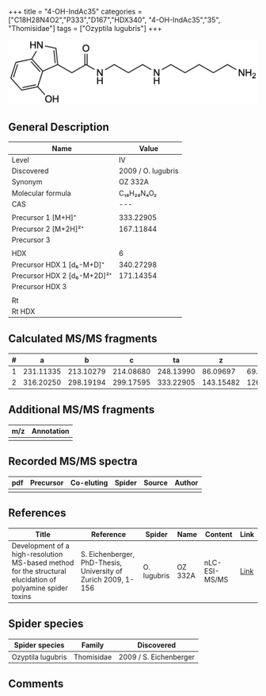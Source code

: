 +++
title = "4-OH-IndAc35"
categories = ["C18H28N4O2","P333","D167","HDX340",
"4-OH-IndAc35","35",
"Thomisidae"]
tags = ["Ozyptila lugubris"]
+++

![](/img/4-OH-IndAc35.png)

## General Description

| Name                        | Value              |
|-----------------------------|--------------------|
| Level                       | IV                 |
| Discovered                  | 2009 / O. lugubris |
| Synonym                     | OZ 332A            |
| Molecular formula           | C₁₈H₂₈N₄O₂         |
| CAS                         | ---                |
|                             |                    |
| Precursor 1 [M+H]⁺          | 333.22905          |
| Precursor 2 [M+2H]²⁺        | 167.11844          |
| Precursor 3                 |                    |
|                             |                    |
| HDX                         | 6                  |
| Precursor HDX 1 [d₆-M+D]⁺   | 340.27298          |
| Precursor HDX 2 [d₆-M+2D]²⁺ | 171.14354          |
| Precursor HDX 3             |                    |
|                             |                    |
| Rt                          |                    |
| Rt HDX                      |                    |

## Calculated MS/MS fragments

| # | a         | b         | c         | ta        | z         | y         | tz        |
|---|-----------|-----------|-----------|-----------|-----------|-----------|-----------|
| 1 | 231.11335 | 213.10279 | 214.08680 | 248.13990 | 86.09697  | 69.07042  | 103.12352 |
| 2 | 316.20250 | 298.19194 | 299.17595 | 333.22905 | 143.15482 | 126.12827 | 160.18137 |

## Additional MS/MS fragments

| m/z | Annotation |
|-----|------------|
|     |            |

## Recorded MS/MS spectra

| pdf | Precursor | Co-eluting | Spider | Source | Author |
|-----|-----------|------------|--------|--------|--------|
|     |           |            |        |        |        |

## References

| Title                                                                                                      | Reference                                                     | Spider      | Name    | Content       | Link                                                               |
|------------------------------------------------------------------------------------------------------------|---------------------------------------------------------------|-------------|---------|---------------|--------------------------------------------------------------------|
| Development of a high-resolution MS-based method for the structural elucidation of polyamine spider toxins | S. Eichenberger, PhD-Thesis, University of Zurich 2009, 1-156 | O. lugubris | OZ 332A | nLC-ESI-MS/MS | [Link](https://www.zora.uzh.ch/id/eprint/12787/1/Eichenberger.pdf) |

## Spider species

| Spider species    | Family     | Discovered             |
|-------------------|------------|------------------------|
| Ozyptila lugubris | Thomisidae | 2009 / S. Eichenberger |

## Comments